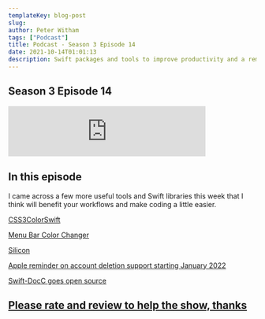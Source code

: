 ```yaml
---
templateKey: blog-post
slug: 
author: Peter Witham
tags: ["Podcast"]
title: Podcast - Season 3 Episode 14
date: 2021-10-14T01:01:13
description: Swift packages and tools to improve productivity and a reminder from Apple
---
```


## Season 3 Episode 14

<iframe src="https://anchor.fm/compileswift/embed/episodes/Swift-packages-and-tools-to-improve-productivity-e18osko" height="102px" width="400px" frameborder="0" scrolling="no"></iframe>

## In this episode

I came across a few more useful tools and Swift libraries this week that I think will benefit your workflows and make coding a little easier.

[CSS3ColorSwift](https://iosexample.com/a-uicolor-extension-with-css3-color-names/)

[Menu Bar Color Changer](https://iosexample.com/simple-utility-to-change-macos-big-sur-menu-bar-color-by-appending-a-solid-color-or-gradient-rectangle-to-a-wallpaper-image/)

[Silicon](https://github.com/DigiDNA/Silicon)

[Apple reminder on account deletion support starting January 2022](https://developer.apple.com/news/?id=mdkbobfo)

[Swift-DocC goes open source](https://swift.org/blog/swift-docc/)

## [Please rate and review to help the show, thanks](https://lovethepodcast.com/compileswift)
